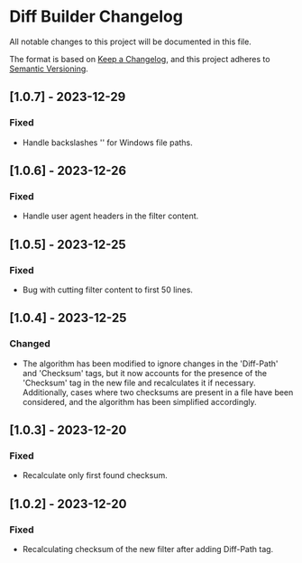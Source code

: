 # Diff Builder Changelog

All notable changes to this project will be documented in this file.

The format is based on [Keep a Changelog](https://keepachangelog.com/en/1.0.0/),
and this project adheres to [Semantic Versioning](https://semver.org/spec/v2.0.0.html).

## [1.0.7] - 2023-12-29

### Fixed
- Handle backslashes '\' for Windows file paths.


## [1.0.6] - 2023-12-26

### Fixed
- Handle user agent headers in the filter content.


## [1.0.5] - 2023-12-25

### Fixed
- Bug with cutting filter content to first 50 lines.


## [1.0.4] - 2023-12-25

### Changed
- The algorithm has been modified to ignore changes in the 'Diff-Path' and
  'Checksum' tags, but it now accounts for the presence of the 'Checksum' tag
  in the new file and recalculates it if necessary. Additionally, cases where
  two checksums are present in a file have been considered, and the algorithm
  has been simplified accordingly.


## [1.0.3] - 2023-12-20

### Fixed
- Recalculate only first found checksum.


## [1.0.2] - 2023-12-20

### Fixed
- Recalculating checksum of the new filter after adding Diff-Path tag.
